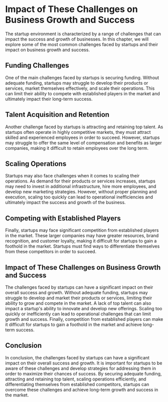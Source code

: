 Impact of These Challenges on Business Growth and Success
=======================================================================================================

The startup environment is characterized by a range of challenges that can impact the success and growth of businesses. In this chapter, we will explore some of the most common challenges faced by startups and their impact on business growth and success.

Funding Challenges
------------------

One of the main challenges faced by startups is securing funding. Without adequate funding, startups may struggle to develop their products or services, market themselves effectively, and scale their operations. This can limit their ability to compete with established players in the market and ultimately impact their long-term success.

Talent Acquisition and Retention
--------------------------------

Another challenge faced by startups is attracting and retaining top talent. As startups often operate in highly competitive markets, they must attract skilled and experienced employees in order to succeed. However, startups may struggle to offer the same level of compensation and benefits as larger companies, making it difficult to retain employees over the long term.

Scaling Operations
------------------

Startups may also face challenges when it comes to scaling their operations. As demand for their products or services increases, startups may need to invest in additional infrastructure, hire more employees, and develop new marketing strategies. However, without proper planning and execution, scaling too quickly can lead to operational inefficiencies and ultimately impact the success and growth of the business.

Competing with Established Players
----------------------------------

Finally, startups may face significant competition from established players in the market. These larger companies may have greater resources, brand recognition, and customer loyalty, making it difficult for startups to gain a foothold in the market. Startups must find ways to differentiate themselves from these competitors in order to succeed.

Impact of These Challenges on Business Growth and Success
---------------------------------------------------------

The challenges faced by startups can have a significant impact on their overall success and growth. Without adequate funding, startups may struggle to develop and market their products or services, limiting their ability to grow and compete in the market. A lack of top talent can also impact a startup's ability to innovate and develop new offerings. Scaling too quickly or inefficiently can lead to operational challenges that can limit growth and success. Finally, competition from established players can make it difficult for startups to gain a foothold in the market and achieve long-term success.

Conclusion
----------

In conclusion, the challenges faced by startups can have a significant impact on their overall success and growth. It is important for startups to be aware of these challenges and develop strategies for addressing them in order to maximize their chances of success. By securing adequate funding, attracting and retaining top talent, scaling operations efficiently, and differentiating themselves from established competitors, startups can overcome these challenges and achieve long-term growth and success in the market.
